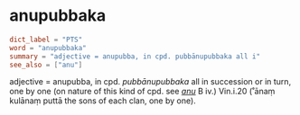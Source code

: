 # anupubbaka

``` toml
dict_label = "PTS"
word = "anupubbaka"
summary = "adjective = anupubba, in cpd. pubbānupubbaka all i"
see_also = ["anu"]
```

adjective = anupubba, in cpd. *pubbānupubbaka* all in succession or in turn, one by one (on nature of this kind of cpd. see *[anu](anu.md)* B iv.) Vin.i.20 (˚ānaṃ kulānaṃ puttā the sons of each clan, one by one).

